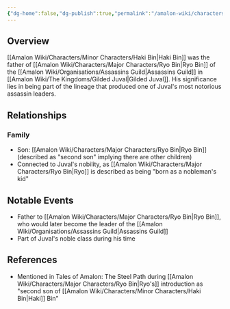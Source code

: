 ```yaml
---
{"dg-home":false,"dg-publish":true,"permalink":"/amalon-wiki/characters/minor-characters/haki-bin/","dgPassFrontmatter":true,"noteIcon":""}
---
```


## Overview
[[Amalon Wiki/Characters/Minor Characters/Haki Bin\|Haki Bin]] was the father of [[Amalon Wiki/Characters/Major Characters/Ryo Bin\|Ryo Bin]] of the [[Amalon Wiki/Organisations/Assassins Guild\|Assassins Guild]] in [[Amalon Wiki/The Kingdoms/Gilded Juval\|Gilded Juval]]. His significance lies in being part of the lineage that produced one of Juval's most notorious assassin leaders.

## Relationships
### Family
- Son: [[Amalon Wiki/Characters/Major Characters/Ryo Bin\|Ryo Bin]] (described as "second son" implying there are other children)
- Connected to Juval's nobility, as [[Amalon Wiki/Characters/Major Characters/Ryo Bin\|Ryo]] is described as being "born as a nobleman's kid"

## Notable Events
- Father to [[Amalon Wiki/Characters/Major Characters/Ryo Bin\|Ryo Bin]], who would later become the leader of the [[Amalon Wiki/Organisations/Assassins Guild\|Assassins Guild]]
- Part of Juval's noble class during his time

## References
- Mentioned in Tales of Amalon: The Steel Path during [[Amalon Wiki/Characters/Major Characters/Ryo Bin\|Ryo's]] introduction as "second son of [[Amalon Wiki/Characters/Minor Characters/Haki Bin\|Haki]] Bin"